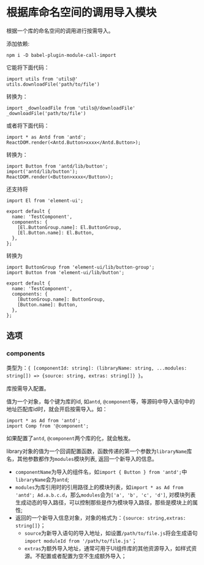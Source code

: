 # 根据库命名空间的调用导入模块

根据一个库的命名空间的调用进行按需导入。

添加依赖:
```
npm i -D babel-plugin-module-call-import
```

它能将下面代码：
```
import utils from 'utils@'
utils.downloadFile('path/to/file')
```
转换为：
```
import _downloadFile from 'utils@/downloadFile'
_downloadFile('path/to/file')
```

或者将下面代码：
```
import * as Antd from 'antd';
ReactDOM.render(<Antd.Button>xxxx</Antd.Button>);
```

转换为：
```
import Button from 'antd/lib/button';
import('antd/lib/button');
ReactDOM.render(<Button>xxxx</Button>);
```

还支持将
```
import El from 'element-ui';

export default {
  name: 'TestComponent',
  components: {
    [El.ButtonGroup.name]: El.ButtonGroup,
    [El.Button.name]: El.Button,
  },
};
```
转换为
```
import ButtonGroup from 'element-ui/lib/button-group';
import Button from 'element-ui/lib/button';

export default {
  name: 'TestComponent',
  components: {
    [ButtonGroup.name]: ButtonGroup,
    [Button.name]: Button,
  },
};
```

## 选项

### components

类型为：`{ [componentId: string]: (libraryName: string, ...modules: string[]) => {source: string, extras: string[]} }`。

库按需导入配置。

值为一个对象，每个键为库的id, 如`antd`, `@component`等，等源码中导入语句中的地址匹配库id时，就会开启按需导入。如：
```
import * as Ad from 'antd';
import Comp from '@component';
```
如果配置了`antd`, `@component`两个库的化，就会触发。

library对象的值为一个回调配置函数，函数传递的第一个参数为`libraryName`库名，其他参数都作为`modules`模块列表, 返回一个新导入的信息。
* `componentName`为导入的组件名，如`import { Button } from 'antd';`中`libraryName`会为`antd`;
* `modules`为库引用时的引用路径上的模块列表，如`import * as Ad from 'antd'; Ad.a.b.c.d`，那么`modules`会为`['a', 'b', 'c', 'd']`, 对模块列表生成动态的导入路径，可以控制那些是作为模块导入路径，那些是模块上的属性;
* 返回的一个新导入信息对象，对象的格式为：`{source: string,extras: string[]}`；
  * `source`为新导入语句的导入地址，如设置`/path/to/file.js`将会生成语句`import moduleId from '/path/to/file.js'`；
  * `extras`为额外导入地址，通常可用于UI组件库的其他资源导入，如样式资源。不配置或者配置为空不生成额外导入；



